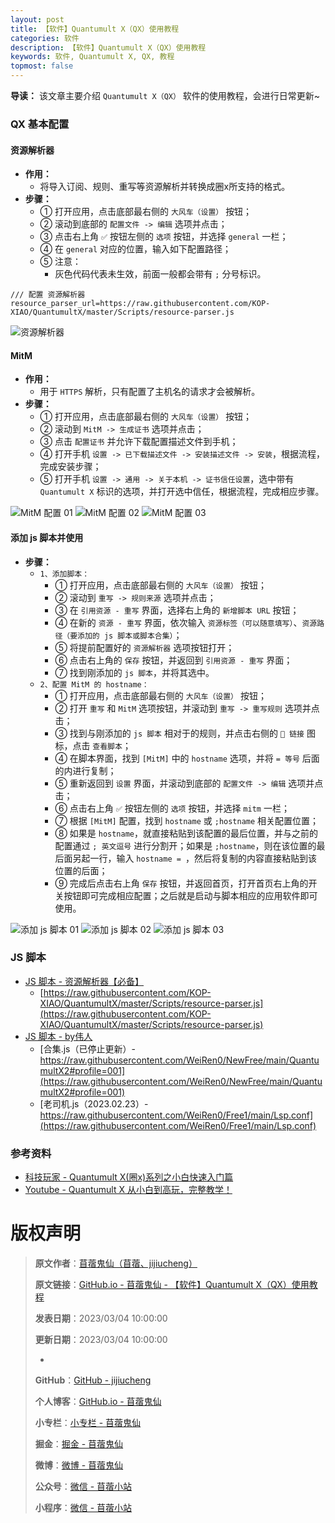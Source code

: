 ```yaml
---
layout: post
title: 【软件】Quantumult X（QX）使用教程
categories: 软件
description: 【软件】Quantumult X（QX）使用教程
keywords: 软件, Quantumult X, QX, 教程
topmost: false
---
```


**导读：** 
该文章主要介绍 `Quantumult X（QX）` 软件的使用教程，会进行日常更新~

### QX 基本配置
#### 资源解析器

- **作用：**
  - 将导入订阅、规则、重写等资源解析并转换成圈x所支持的格式。
- **步骤：**
  - ① 打开应用，点击底部最右侧的 `大风车（设置）` 按钮；
  - ② 滚动到底部的 `配置文件 -> 编辑` 选项并点击；
  - ③ 点击右上角 `✅` 按钮左侧的 `选项` 按钮，并选择 `general` 一栏；
  - ④ 在 `general` 对应的位置，输入如下配置路径；
  - ⑤ 注意：
    - 灰色代码代表未生效，前面一般都会带有 `;` 分号标识。

```
/// 配置 资源解析器
resource_parser_url=https://raw.githubusercontent.com/KOP-XIAO/QuantumultX/master/Scripts/resource-parser.js
```

![资源解析器](/images/Software/2023-03-04-Quantumult%20X%EF%BC%88QX%EF%BC%89%E4%BD%BF%E7%94%A8%E6%95%99%E7%A8%8B-01.png)

#### MitM

- **作用：**
  - 用于 `HTTPS` 解析，只有配置了主机名的请求才会被解析。
- **步骤：**
  - ① 打开应用，点击底部最右侧的 `大风车（设置）` 按钮；
  - ② 滚动到 `MitM -> 生成证书` 选项并点击；
  - ③ 点击 `配置证书` 并允许下载配置描述文件到手机；
  - ④ 打开手机 `设置 -> 已下载描述文件 -> 安装描述文件 -> 安装`，根据流程，完成安装步骤；
  - ⑤ 打开手机 `设置 -> 通用 -> 关于本机 -> 证书信任设置`，选中带有 `Quantumult X` 标识的选项，并打开选中信任，根据流程，完成相应步骤。

![MitM 配置 01](/images/Software/2023-03-04-Quantumult%20X%EF%BC%88QX%EF%BC%89%E4%BD%BF%E7%94%A8%E6%95%99%E7%A8%8B-02.png)
![MitM 配置 02](/images/Software/2023-03-04-Quantumult%20X%EF%BC%88QX%EF%BC%89%E4%BD%BF%E7%94%A8%E6%95%99%E7%A8%8B-03.png)
![MitM 配置 03](/images/Software/2023-03-04-Quantumult%20X%EF%BC%88QX%EF%BC%89%E4%BD%BF%E7%94%A8%E6%95%99%E7%A8%8B-04.png)

#### 添加 js 脚本并使用

- **步骤：**
  - `1、添加脚本：`
    - ① 打开应用，点击底部最右侧的 `大风车（设置）` 按钮；
    - ② 滚动到 `重写 -> 规则来源` 选项并点击；
    - ③ 在 `引用资源 - 重写` 界面，选择右上角的 `新增脚本 URL` 按钮；
    - ④ 在新的 `资源 - 重写` 界面，依次输入 `资源标签（可以随意填写）`、`资源路径（要添加的 js 脚本或脚本合集）`；
    - ⑤ 将提前配置好的 `资源解析器` 选项按钮打开；
    - ⑥ 点击右上角的 `保存` 按钮，并返回到 `引用资源 - 重写` 界面；
    - ⑦ 找到刚添加的 `js 脚本`，并将其选中。
  - `2、配置 MitM 的 hostname：`
    - ① 打开应用，点击底部最右侧的 `大风车（设置）` 按钮；
    - ② 打开 `重写` 和 `MitM` 选项按钮，并滚动到 `重写 -> 重写规则` 选项并点击；
    - ③ 找到与刚添加的 `js 脚本` 相对于的规则，并点击右侧的 `🔗 链接` 图标，点击 `查看脚本`；
    - ④ 在脚本界面，找到 `[MitM]` 中的 `hostname` 选项，并将 `= 等号` 后面的内进行复制；
    - ⑤ 重新返回到 `设置` 界面，并滚动到底部的 `配置文件 -> 编辑` 选项并点击；
    - ⑥ 点击右上角 `✅` 按钮左侧的 `选项` 按钮，并选择 `mitm` 一栏；
    - ⑦ 根据 `[MitM]` 配置，找到 `hostname` 或 `;hostname` 相关配置位置；
    - ⑧ 如果是 `hostname`，就直接粘贴到该配置的最后位置，并与之前的配置通过 `; 英文逗号` 进行分割开；如果是 `;hostname`，则在该位置的最后面另起一行，输入 `hostname = `，然后将复制的内容直接粘贴到该位置的后面；
    - ⑨ 完成后点击右上角 `保存` 按钮，并返回首页，打开首页右上角的开关按钮即可完成相应配置；之后就是启动与脚本相应的应用软件即可使用。

![添加 js 脚本 01](/images/Software/2023-03-04-Quantumult%20X%EF%BC%88QX%EF%BC%89%E4%BD%BF%E7%94%A8%E6%95%99%E7%A8%8B-05.png)
![添加 js 脚本 02](/images/Software/2023-03-04-Quantumult%20X%EF%BC%88QX%EF%BC%89%E4%BD%BF%E7%94%A8%E6%95%99%E7%A8%8B-06.png)
![添加 js 脚本 03](/images/Software/2023-03-04-Quantumult%20X%EF%BC%88QX%EF%BC%89%E4%BD%BF%E7%94%A8%E6%95%99%E7%A8%8B-07.png)

### JS 脚本

- [JS 脚本 - 资源解析器【必备】]()
  - [https://raw.githubusercontent.com/KOP-XIAO/QuantumultX/master/Scripts/resource-parser.js](https://raw.githubusercontent.com/KOP-XIAO/QuantumultX/master/Scripts/resource-parser.js)
- [JS 脚本 - by伟人]()
  - [合集.js（已停止更新）- https://raw.githubusercontent.com/WeiRen0/NewFree/main/QuantumultX2#profile=001](https://raw.githubusercontent.com/WeiRen0/NewFree/main/QuantumultX2#profile=001)
  - [老司机.js（2023.02.23）- https://raw.githubusercontent.com/WeiRen0/Free1/main/Lsp.conf](https://raw.githubusercontent.com/WeiRen0/Free1/main/Lsp.conf)

### 参考资料

- [科技玩家 - Quantumult X(圈x)系列之小白快速入门篇](https://www.kejiwanjia.com/jiaocheng/zheteng/notes/21016.html)
- [Youtube - Quantumult X 从小白到高玩，完整教学！](https://www.youtube.com/watch?v=laqB-SMHO1w&t=1s&ab_channel=HellCell)

# 版权声明

> **原文作者**：[苜蓿鬼仙（苜蓿、jijiucheng）](https://jijiucheng.github.io/)
> 
> **原文链接**：[GitHub.io - 苜蓿鬼仙 - 【软件】Quantumult X（QX）使用教程](https://jijiucheng.github.io/2023/03/04/Quantumult-X（QX）使用教程)
> 
> **发表日期**：2023/03/04 10:00:00
> 
> **更新日期**：2023/03/04 10:00:00
> 
> -
> 
> **GitHub**：[GitHub - jijiucheng](https://github.com/jijiucheng)
> 
> **个人博客**：[GitHub.io - 苜蓿鬼仙](https://jijiucheng.github.io)
> 
> **小专栏**：[小专栏 - 苜蓿鬼仙](https://xiaozhuanlan.com/u/6667468960)
> 
> **掘金**：[掘金 - 苜蓿鬼仙](https://juejin.im/user/5a31e95c51882533d023137d)
> 
> **微博**：[微博 - 苜蓿鬼仙](https://weibo.com/u/1585459545)
> 
> **公众号**：[微信 - 苜蓿小站](#)
> 
> **小程序**：[微信 - 苜蓿小站](#)


